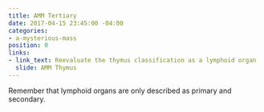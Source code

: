 ```yaml
---
title: AMM Tertiary
date: 2017-04-15 23:45:00 -04:00
categories:
- a-mysterious-mass
position: 0
links:
- link_text: Reevaluate the thymus classification as a lymphoid organ
  slide: AMM Thymus
---
```


Remember that lymphoid organs are only described as primary and secondary.
